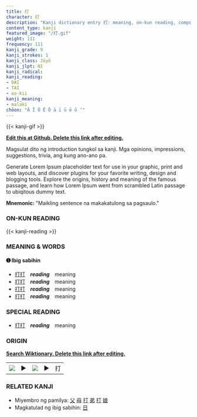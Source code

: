```yaml
---
title: 打
character: 打
description: "Kanji dictionary entry 打: meaning, on-kun reading, compounds, origin, related kanji"
content_type: kanji
featured_image: "/打.gif"
weight: 111
frequency: 111
kanji_grade: 9
kanji_strokes: 1
kanji_class: Jōyō
kanji_jlpt: N1
kanji_radical: 
kanji_reading: 
- DAI
- TAI
- oo-kii
kanji_meaning:
- malaki
chōon: "Ā Ī Ū Ē Ō ā ī ū ē ō ’"
---
```

[//]: # (Don't edit the line below. Kanji animated GIF code is automatically generated.)
{{< kanji-gif >}}

[//]: # (Edit below this line.)

**[Edit this at Github. Delete this link after editing.](https://github.com/tim0g/tim/tree/main/content/kanji/打/index.md)**

Magsulat dito ng introduction tungkol sa kanji. Mga opinions, impressions, suggestions, trivia, ang kung ano-ano pa.

Generate Lorem Ipsum placeholder text for use in your graphic, print and web layouts, and discover plugins for your favorite writing, design and blogging tools. Explore the origins, history and meaning of the famous passage, and learn how Lorem Ipsum went from scrambled Latin passage to ubiqitous dummy text.
 
**Mnemonic:** "Maikling sentence na makakatulong sa pagsaulo."

### ON-KUN READING

[//]: # (Don't edit the line below. ON-KUN READING code is automatically generated.)
{{< kanji-reading >}}

### MEANING & WORDS

#### ➊ **Ibig sabihin**
  - [打](../打)[打](../打)　***reading***　meaning
  - [打](../打)[打](../打)　***reading***　meaning
  - [打](../打)[打](../打)　***reading***　meaning
  - [打](../打)[打](../打)　***reading***　meaning

### SPECIAL READING
  - [打](../打)[打](../打)　***reading***　meaning

### ORIGIN

**[Search Wiktionary. Delete this link after editing.](https://wiktionary.org/wiki/打)**
<table class="kanji-table"><tr><td>
<img src="60px-打-bronze.svg.png">
</td><td>▶</td><td>
<img src="60px-打-oracle.svg.png">
</td><td>▶</td>
<td class="kanji-origin">打</td>
</tr></table>

### RELATED KANJI
- Miyembro ng pamilya: [父](../父) [母](../母) [打](../打) [弟](../弟) [打](../打) [娘](../娘)
- Magkatulad ng ibig sabihin: [日](../日)
